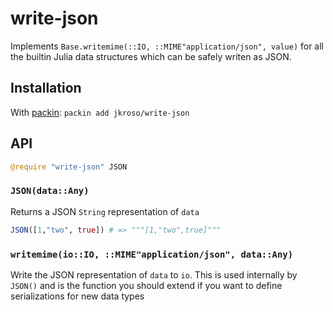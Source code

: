 
# write-json

Implements `Base.writemime(::IO, ::MIME"application/json", value)` for all the builtin Julia data structures which can be safely writen as JSON.

## Installation

With [packin](//github.com/jkroso/packin): `packin add jkroso/write-json`

## API

```julia
@require "write-json" JSON
```

### `JSON(data::Any)`

Returns a JSON `String` representation of `data`

```julia
JSON([1,"two", true]) # => """[1,"two",true]"""
```

### `writemime(io::IO, ::MIME"application/json", data::Any)`

Write the JSON representation of `data` to `io`. This is used internally by `JSON()` and is the function you should extend if you want to define serializations for new data types
